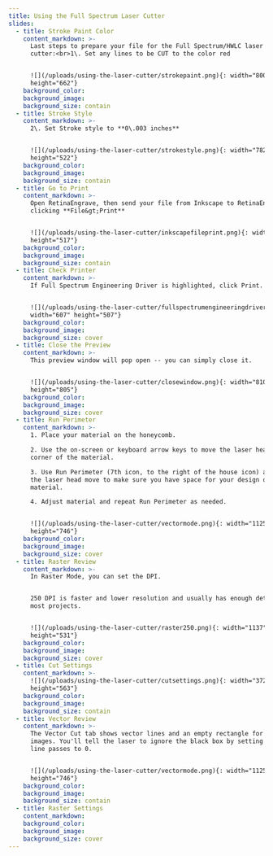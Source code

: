 ```yaml
---
title: Using the Full Spectrum Laser Cutter
slides:
  - title: Stroke Paint Color
    content_markdown: >-
      Last steps to prepare your file for the Full Spectrum/HWLC laser
      cutter:<br>1\. Set any lines to be CUT to the color red


      ![](/uploads/using-the-laser-cutter/strokepaint.png){: width="800"
      height="662"}
    background_color:
    background_image:
    background_size: contain
  - title: Stroke Style
    content_markdown: >-
      2\. Set Stroke style to **0\.003 inches**


      ![](/uploads/using-the-laser-cutter/strokestyle.png){: width="782"
      height="522"}
    background_color:
    background_image:
    background_size: contain
  - title: Go to Print
    content_markdown: >-
      Open RetinaEngrave, then send your file from Inkscape to RetinaEngrave by
      clicking **File&gt;Print**


      ![](/uploads/using-the-laser-cutter/inkscapefileprint.png){: width="685"
      height="517"}
    background_color:
    background_image:
    background_size: contain
  - title: Check Printer
    content_markdown: >-
      If Full Spectrum Engineering Driver is highlighted, click Print.


      ![](/uploads/using-the-laser-cutter/fullspectrumengineeringdriver.png){:
      width="607" height="507"}
    background_color:
    background_image:
    background_size: cover
  - title: Close the Preview
    content_markdown: >-
      This preview window will pop open -- you can simply close it.


      ![](/uploads/using-the-laser-cutter/closewindow.png){: width="810"
      height="805"}
    background_color:
    background_image:
    background_size: cover
  - title: Run Perimeter
    content_markdown: >-
      1. Place your material on the honeycomb.

      2. Use the on-screen or keyboard arrow keys to move the laser head to a
      corner of the material.

      3. Use Run Perimeter (7th icon, to the right of the house icon) and watch
      the laser head move to make sure you have space for your design on the
      material.

      4. Adjust material and repeat Run Perimeter as needed.


      ![](/uploads/using-the-laser-cutter/vectormode.png){: width="1125"
      height="746"}
    background_color:
    background_image:
    background_size: cover
  - title: Raster Review
    content_markdown: >-
      In Raster Mode, you can set the DPI.


      250 DPI is faster and lower resolution and usually has enough detail for
      most projects.


      ![](/uploads/using-the-laser-cutter/raster250.png){: width="1137"
      height="531"}
    background_color:
    background_image:
    background_size: cover
  - title: Cut Settings
    content_markdown: >-
      ![](/uploads/using-the-laser-cutter/cutsettings.png){: width="372"
      height="563"}
    background_color:
    background_image:
    background_size: contain
  - title: Vector Review
    content_markdown: >-
      The Vector Cut tab shows vector lines and an empty rectangle for raster
      images. You'll tell the laser to ignore the black box by setting the black
      line passes to 0.


      ![](/uploads/using-the-laser-cutter/vectormode.png){: width="1125"
      height="746"}
    background_color:
    background_image:
    background_size: contain
  - title: Raster Settings
    content_markdown:
    background_color:
    background_image:
    background_size: cover
---
```



